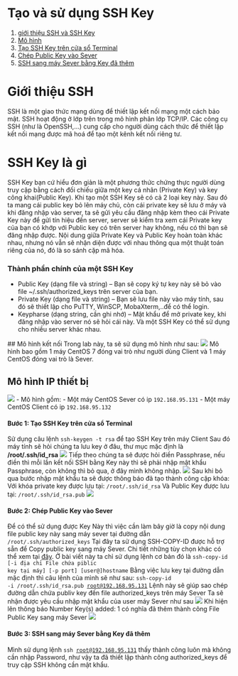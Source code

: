 # Tạo và sử dụng SSH Key
1. [giới thiệu SSH và SSH Key](#ssh)
2. [Mô hình](#mohinh)
3. [Tạo SSH Key trên cửa sổ Terminal](#buoc1)
4. [Chép Public Key vào Sever](#buoc2)
5. [SSH sang máy Sever bằng Key đã thêm](#buoc3)

<a name="ssh">

# Giới thiệu SSH
SSH là một giao thức mạng dùng để thiết lập kết nối mạng một cách bảo mật. SSH hoạt động ở lớp trên trong mô hình phân lớp TCP/IP. Các công cụ SSH (như là OpenSSH,...) cung cấp cho người dùng cách thức để thiết lập kết nối mạng được mã hoá để tạo một kênh kết nối riêng tư.
# SSH Key là gì
SSH Key bạn cứ hiểu đơn giản là một phương thức chứng thực người dùng truy cập bằng cách đối chiếu giữa một key cá nhân (Private Key) và key công khai(Public Key).
Khi tạo một SSH Key sẽ có cả 2 loại key này. Sau đó ta mang cái public key bỏ lên máy chủ, còn cái private key sẽ lưu ở máy và khi đăng nhập vào server, ta sẽ gửi yêu cầu đăng nhập kèm theo cái Private Key này để gửi tín hiệu đến server, server sẽ kiểm tra xem cái Private key của bạn có khớp với Public key có trên server hay không, nếu có thì bạn sẽ đăng nhập được.
Nội dung giữa Private Key và Public Key hoàn toàn khác nhau, nhưng nó vẫn sẽ nhận diện được với nhau thông qua một thuật toán riêng của nó, đó là so sánh cặp mã hóa.

### Thành phần chính của một SSH Key
- Public Key (dạng file và string) – Bạn sẽ copy ký tự key này sẽ bỏ vào file ~/.ssh/authorized_keys trên server của bạn.
- Private Key (dạng file và string) – Bạn sẽ lưu file này vào máy tính, sau đó sẽ thiết lập cho PuTTY, WinSCP, MobaXterm,..để có thể login.
- Keypharse (dạng string, cần ghi nhớ) – Mật khẩu để mở private key, khi đăng nhập vào server nó sẽ hỏi cái này.
Và một SSH Key có thể sử dụng cho nhiều server khác nhau.

<a name="mohinh">
## Mô hình kết nối
Trong lab này, ta sẽ sử dụng mô hình như sau:
<img src="https://i.imgur.com/coqGiO6.png">
Mô hình bao gồm 1 máy CentOS 7 đóng vai trò như người dùng Client và 1 máy CentOS đóng vai trò là Sever.

## Mô hình IP thiết bị
<img src="https://i.imgur.com/qhCqbsk.png">
- Mô hình gồm:
    - Một máy CentOS Sever có ip <code>192.168.95.131</code>
    - Một máy CentOS Client có ip <code>192.168.95.132</code>
<a name="buoc1">

#### Bước 1: Tạo SSH Key trên cửa sổ Terminal
Sử dụng câu lệnh <code>ssh-keygen -t rsa</code> để tạo SSH Key trên máy Client
Sau đó máy tính sẽ hỏi chúng ta lưu key ở đâu, thư mục mặc định là **/root/.ssh/id_rsa**
<img src="https://i.imgur.com/e2IPJTc.png">
Tiếp theo chúng ta sẽ được hỏi điền Passphrase, nếu điền thì mỗi lần kết nối SSH bằng Key này thì sẽ phải nhập mật khẩu Passphrase, còn không thì bỏ qua, ở đây mình không nhập.
<img src="https://i.imgur.com/SdHetDL.png">
Sau khi bỏ qua bước nhập mật khẩu ta sẽ được thông báo đã tạo thành công cặp khóa:
Với khóa private key được lưu tại: <code>/root/.ssh/id_rsa</code>
Và Public Key được lưu tại: <code>/root/.ssh/id_rsa.pub</code>
<img src="https://i.imgur.com/eWoaCLA.png">

<a name="buoc2">

#### Bước 2: Chép Public Key vào Sever
Để có thể sử dụng được Key Này thì việc cần làm bây giờ là copy nội dung file public key này sang máy sever tại đường dẫn <code>/root/.ssh/authorized_keys</code>
Tại đây ta sử dụng SSH-COPY-ID được hỗ trợ sẵn để Copy public key sang máy Sever. Chi tiết những tùy chọn khác có thể xem tại [đây](https://www.ssh.com/ssh/copy-id). Ở bài viết này ta chỉ sử dụng lệnh cơ bản đó là <code>ssh-copy-id [-i địa chỉ File chứa piblic key tại máy] [-p port] [user@]hostname</code>
Bằng việc lưu key tại đường dẫn mặc định thì câu lệnh của mình sẽ như sau:
<code>ssh-copy-id -i /root/.ssh/id_rsa.pub root@192.168.95.131</code>
Lệnh này sẽ giúp sao chép đường dẫn chứa publiv key đến file authorized_keys trên máy Sever
Ta sẽ nhận được yêu cầu nhập mật khẩu của user máy Sever như sau
<img src="https://i.imgur.com/wE4u4mQ.png">
Khi hiện lên thông báo Number Key(s) added: 1 có nghĩa đã thêm thành công File Public Key sang máy Sever
<img src="https://i.imgur.com/pSOEKSZ.png">
<a name="buoc3">

#### Bước 3: SSH sang máy Sever bằng Key đã thêm
Mình sử dụng lệnh <code>ssh root@192.168.95.131</code> thấy thành công luôn mà không cần nhập Password, như vậy ta đã thiết lập thành công authorized_keys để truy cập SSH không cần mật khẩu.
